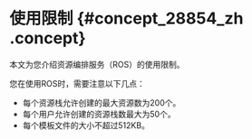 # 使用限制 {#concept_28854_zh .concept}

本文为您介绍资源编排服务（ROS）的使用限制。

您在使用ROS时，需要注意以下几点：

-   每个资源栈允许创建的最大资源数为200个。
-   每个用户允许创建的资源栈数最大为50个。
-   每个模板文件的大小不超过512KB。

